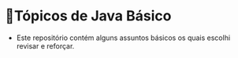 # 🚩Tópicos de Java Básico

- Este repositório contém alguns assuntos básicos os quais escolhi revisar e reforçar.